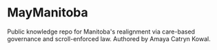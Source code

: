 # MayManitoba
Public knowledge repo for Manitoba's realignment via care-based governance and scroll-enforced law. Authored by Amaya Catryn Kowal.
